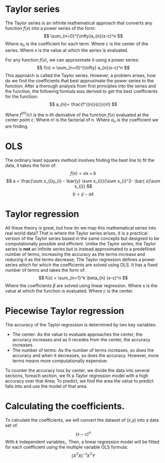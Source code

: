 # Taylor series
The Taylor series is an infinite mathematical approach that converts any function $f(x)$ into a power series of the form:
$$
\sum_{n=0}^{\infty}a_{n}(x-c)^n
$$
Where $a_{n}$ is the coefficient for each term.
Where $c$ is the center of the series.
Where $x$ is the value at which the series is evaluated.

For any function $f(x)$, we can approximate it using a power series:
$$
f(x) ≈ \sum_{n=0}^{\infty} a_{n}(x-c)^n
$$
This approach is called the Taylor series. However, a problem arises, how do we find the coefficients that best approximate the power series to the function; After a thorough analysis from first principles into the series and the function, the following formula was derived to get the best coefficients for the function:
$$
a_{n}= \frac{f^{(n)}(c)}{n!}
$$

Where $f^{(n)}(c)$ is the n-th derivative of the function $f(x)$ evaluated at the center point $c$.
Where $n!$ is the factorial of $n$.
Where $a_{n}$ is the coefficient we are finding.
# OLS
The ordinary least squares method involves finding the best line to fit the data, it takes the form of:
$$
f(x)=ax+b
$$
$$
a = \frac{\sum x_{i}y_{i} - \bar{y} \sum x_{i}}{\sum x_{i}^2- \bar{ x}\sum x_{i}}
$$
$$
b = \bar{y} - a \bar{x}
$$



# Taylor regression
All these theory is great, but how do we map this mathematical series into real world data? That is where the Taylor series arises, it is a practical version of the Taylor series based in the same concepts but designed to be computationally possible and efficient. Unlike the Taylor series, the Taylor series is **not** an infinite series but is instead approximated to a predefined number of terms, increasing the accuracy as the terms increase and reducing it as the terms decrease; The Taylor regression defines a power series which for which the coefficients are solved using OLS. It has a fixed number of terms and takes the form of:
$$
f(x) = \sum_{n=1}^k \beta_{n} (x-c)^n
$$
Where the coefficients $\beta$ are solved using linear regression.
Where $x$ is the value at which the function is evaluated.
Where $c$ is the center.

# Piecewise Taylor regression
The accuracy of the Taylor regression is determined by two key variables:
- The center: As the value to evaluate approaches the center, the accuracy increases and as it recedes from the center, the accuracy increases.
- The number of terms: As the number of terms increases, so does the accuracy and when it decreases, so does the accuracy. However, more terms means more computationally expensive.

To counter the accuracy loss by center, we divide the data into several sections, foreach section, we fit a Taylor regression model with a high accuracy over that Area; To predict, we find the area the value to predict falls into and use the model of that area.


# Calculating the coefficients.

To calculate the coefficients, we will convert the dataset of (x,y) into a data set of:
$$
(x-c)^n
$$
With $k$ independent variables,. Then, a linear regression model will be fitted for each coefficient using the multiple variable OLS formula:
$$
(X^TX)^{-1}X^TY
$$
